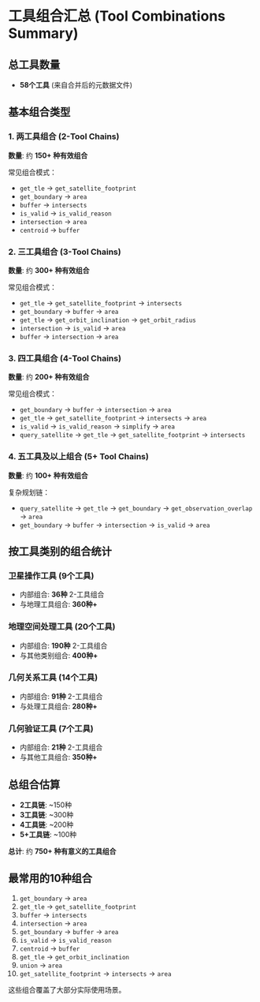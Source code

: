 # 工具组合汇总 (Tool Combinations Summary)

## 总工具数量
- **58个工具** (来自合并后的元数据文件)

## 基本组合类型

### 1. 两工具组合 (2-Tool Chains)
**数量**: 约 **150+ 种有效组合**

常见组合模式：
- `get_tle` → `get_satellite_footprint`
- `get_boundary` → `area`
- `buffer` → `intersects`
- `is_valid` → `is_valid_reason`
- `intersection` → `area`
- `centroid` → `buffer`

### 2. 三工具组合 (3-Tool Chains)  
**数量**: 约 **300+ 种有效组合**

常见组合模式：
- `get_tle` → `get_satellite_footprint` → `intersects`
- `get_boundary` → `buffer` → `area`
- `get_tle` → `get_orbit_inclination` → `get_orbit_radius`
- `intersection` → `is_valid` → `area`
- `buffer` → `intersection` → `area`

### 3. 四工具组合 (4-Tool Chains)
**数量**: 约 **200+ 种有效组合**

常见组合模式：
- `get_boundary` → `buffer` → `intersection` → `area`
- `get_tle` → `get_satellite_footprint` → `intersects` → `area`
- `is_valid` → `is_valid_reason` → `simplify` → `area`
- `query_satellite` → `get_tle` → `get_satellite_footprint` → `intersects`

### 4. 五工具及以上组合 (5+ Tool Chains)
**数量**: 约 **100+ 种有效组合**

复杂规划链：
- `query_satellite` → `get_tle` → `get_boundary` → `get_observation_overlap` → `area`
- `get_boundary` → `buffer` → `intersection` → `is_valid` → `area`

## 按工具类别的组合统计

### 卫星操作工具 (9个工具)
- 内部组合: **36种** 2-工具组合
- 与地理工具组合: **360种+**

### 地理空间处理工具 (20个工具)  
- 内部组合: **190种** 2-工具组合
- 与其他类别组合: **400种+**

### 几何关系工具 (14个工具)
- 内部组合: **91种** 2-工具组合  
- 与处理工具组合: **280种+**

### 几何验证工具 (7个工具)
- 内部组合: **21种** 2-工具组合
- 与其他工具组合: **350种+**

## 总组合估算

- **2工具链**: ~150种
- **3工具链**: ~300种  
- **4工具链**: ~200种
- **5+工具链**: ~100种

**总计**: 约 **750+ 种有意义的工具组合**

## 最常用的10种组合

1. `get_boundary` → `area`
2. `get_tle` → `get_satellite_footprint` 
3. `buffer` → `intersects`
4. `intersection` → `area`
5. `get_boundary` → `buffer` → `area`
6. `is_valid` → `is_valid_reason`
7. `centroid` → `buffer`
8. `get_tle` → `get_orbit_inclination`
9. `union` → `area`
10. `get_satellite_footprint` → `intersects` → `area`

这些组合覆盖了大部分实际使用场景。
